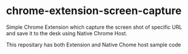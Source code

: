 # chrome-extension-screen-capture

Simple Chrome Extension which capture the screen shot of specific URL and save it to the desk using Native Chrome Host.

This repositary has both Extension and Native Chome host sample code
